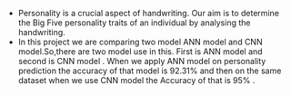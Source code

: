 <ul>
<li>Personality is a crucial aspect of handwriting. Our aim is to determine the Big Five personality traits of an individual by analysing the handwriting.</li>
<li>In this project we are comparing two model ANN model and CNN    model.So,there are two model use in this. First is ANN model and second is CNN model . When we apply ANN model on personality prediction the accuracy of that model is 92.31% and then on the same dataset when we use CNN model the Accuracy of that is 95% .</li>
</ul>
